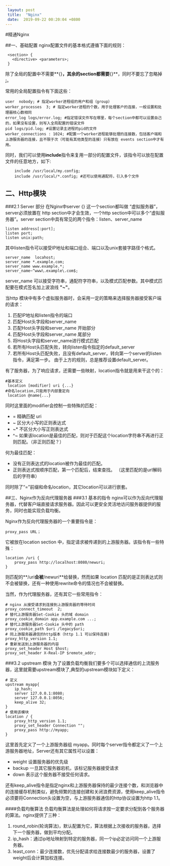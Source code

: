 ```yaml
---
 layout: post
 title:  "Nginx" 
 date:  2019-09-22 00:20:04 +0800
--- 
```

#精通Nginx

##一、基础配置
nginx配置文件的基本格式遵循下面的规则：

```
 <section> {
   <directive> <parameters>;
 }
```
除了全局的配置中不需要**{}**，其余的section都需要**{}**，同时不要忘了忽略掉  **;**。

常用的全局配置指令有下面这些：

```
user  nobody; # 指定worker进程组的用户和组（group）
worker_processes  3; # 指定worker进程的个数，用于处理客户的连接，一般设置和处理器核心数相同
error_log logs/error.log; #指定错误文件写在哪里，每个section中都可以设置自己的，如果没有设置，则写入全局配置的错误文件
pid logs/pid.log; #设置记录主进程的pid的文件
worker_connections : 1024; #配置一个worker进程能够处理的连接数，包括客户端和上游服务器的连接，且不限于次（可能有其他类型的连接）只有放在 events section中才有用。
```
同时，我们可以使用**include**指令来复用一部分的配置文件，该指令可以放在配置文件的任意地方，如下:
```
    include /usr/local/my.config;
    include /usr/local/*.config; #还可以使用通配符，引入多个文件
```

## 二、Http模块

###2.1 Server 部分
在Nginx中server {} 这一个section都叫做 “虚拟服务器”，server必须放置在 http section中才会生效，一个http section中可以多个“虚拟服务器”。server section中具有常见的两个指令：listen、server_name

```dsconfig
listen address[:port];
listen port;
listen unix:path;
```
其中listen指令可以接受IP地址和端口组合、端口以及unix套接字路径个格式。

```dsconfig
server_name  locahost;
server_name *.example.com;
server_name www.example.*;
server_name~^www\.example\.com$;
```
server_name 可以接受字符串，通配符字符串，以及模式匹配参数。其中模式匹配要在模式签名加上波浪线 **"~"**。

当http 模块中有多个虚拟服务器时，会采用一定的策略来选择服务器接受客户端的请求：
1. 匹配IP地址和listen指令的端口
2. 匹配Host头字段和server_name
3. 匹配Host头字段和server_name 开始部分
4. 匹配Host头字段和server_name 尾部分
5. 将Host头字段和server_name进行模式匹配
6. 若所有Host头匹配失败，转向listen指令指定的default_server
7. 若所有Host头匹配失败，且没有default_server，转向第一个server的listen指令，满足第一步。
由于上方的规则，总是推荐设置default_server。

有了服务器，为了响应请求，还需要一些映射，location指令就是用来干这个的：

```
#基本定义
 location [modifier] uri {...}
#命名location,只能用于内部重定向
 location @name{...}
```
同时这里面的modifier会控制一些特殊的匹配：
* =  精确匹配 uri
* ~  区分大小写的正则表达式
* ~* 不区分大小写正则表达式
* ^~ 如果该location是最佳的匹配，则对于匹配这个location字符串不再进行正则匹配。（非正则匹配？）

何为最佳匹配：
* 没有正则表达式的location被作为最佳的匹配。
* 正则表达式按顺序匹配，第一个匹配后，结束查找。
（这里匹配的是url解码后的字符串）

同时除了“=”前缀和命名location，其它location可以进行嵌套。    

##三、Nginx作为反向代理服务器
###3.1 基本的指令
nginx可以作为反向代理服务器，代替客户端直接请求服务器。因此可以更安全灵活地访问服务器提供的服务，同时也能实现负载均衡。

Nginx作为反向代理服务器的一个重要指令是：

    proxy_pass URL；
它被放在location section 中，指定请求被传递到的上游服务器。该指令有一些特殊：

```
location /uri {
	proxy_pass http://localhost:8080/newuri;
}
```
则匹配的**/uri**会被**/newuri**给替换，然而如果 location 匹配的是正则表达式则不会被替换，还有一种使用rewrite命令的情况也不会被替换。

当然，作为代理服务器，还有其它一些常用指令：

```
# nginx 从接受请求到连接到上游服务器的等待时间
proxy_connect_timeout  2;
# 替代上游服务器Set-Cookie 头的域 domain
proxy_cookie_domain app.example.com ...;
# 替代上游服务器Set-Cookie 头中的 path
proxy_cookie_path $uri /legacy$uri;
# 同上游服务器通信的http版本（http 1.1 可以保持连接)
proxy_http_version 1.1;
# 重新发送到上游服务器的内容
proxy_set_header Host $host;
proxy_set_header X-Real-IP $remote_addr;

```

###3.2 upstream 模块
为了设置负载均衡我们要多个可以选择通信的上流服务器，这里就需要upstream模块了,典型的upstream模块如下定义：

```
# 定义
upstream myapp{
	ip_hash;
	server 127.0.0.1:8080;
	server 127.0.0.1:8056;
	keep_alive 32;
}
# 使用该模块
location / {
    proxy_http_version 1.1;
    proxy_set_header Connection "";
	proxy_pass http://myapp;
}
```
这里首先定义了一个上游服务器组 myapp。同时每个server指令都定义了一个上游服务器地址，Server还有其它属性可以设置：
* weight 设置服务器的优先级
* backup 一旦其它服务器宕机，该标记服务器接受请求
* down 表示这个服务器不接受任何请求。

还有keep\_alive指令是指定nginx和上游服务器保持的最少连接个数，和浏览器中的连接缓存机制类似，避免频繁的连接创建和关闭浪费资源，使用keep\_alive指令必须要将Connection头设置为空，与上游服务器通信的http协议设置为http 1.1。

####负载均衡算法
负载均衡算法是处理如何将请求按一定要求分配到各个服务器的算法。nginx提供了三种：
1. round_robin(轮询算法)，默认配置为它，算法根据上次接收的服务器，选择下一个服务器，做到平均分配。
2. ip_hash：通过ip地址映射到特定的服务器，同一个ip必定访问同一个上游服务器。
3. least_conn：最少连接数，优先分配请求给连接数最少的服务器，设置了weight后会计算加权连接。